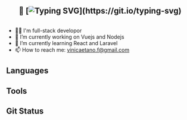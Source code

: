 <div align="center" style="display: flex;align-items: center;justify-content: center;">

## 👋 [![Typing SVG](https://readme-typing-svg.demolab.com?font=&pause=1000&color=F7F7F7&multiline=true&width=215&height=30&lines=Hey%2C+Vinicius+here!)](https://git.io/typing-svg)

</div>

- 👨‍💻 I'm full-stack developor
- 🔭 I’m currently working on Vuejs and Nodejs
- 🌱 I’m currently learning React and Laravel
- 📫 How to reach me: vinicaetano.f@gmail.com

## Languages

## Tools

## Git Status



